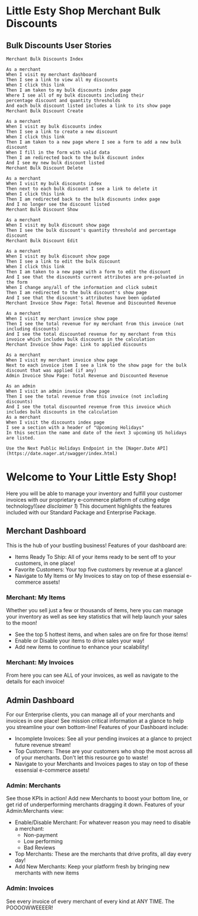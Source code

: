 # Little Esty Shop Merchant Bulk Discounts

## Bulk Discounts User Stories

```
Merchant Bulk Discounts Index

As a merchant
When I visit my merchant dashboard
Then I see a link to view all my discounts
When I click this link
Then I am taken to my bulk discounts index page
Where I see all of my bulk discounts including their
percentage discount and quantity thresholds
And each bulk discount listed includes a link to its show page
Merchant Bulk Discount Create
```

```
As a merchant
When I visit my bulk discounts index
Then I see a link to create a new discount
When I click this link
Then I am taken to a new page where I see a form to add a new bulk discount
When I fill in the form with valid data
Then I am redirected back to the bulk discount index
And I see my new bulk discount listed
Merchant Bulk Discount Delete
```

```
As a merchant
When I visit my bulk discounts index
Then next to each bulk discount I see a link to delete it
When I click this link
Then I am redirected back to the bulk discounts index page
And I no longer see the discount listed
Merchant Bulk Discount Show
```

```
As a merchant
When I visit my bulk discount show page
Then I see the bulk discount's quantity threshold and percentage discount
Merchant Bulk Discount Edit
```

```
As a merchant
When I visit my bulk discount show page
Then I see a link to edit the bulk discount
When I click this link
Then I am taken to a new page with a form to edit the discount
And I see that the discounts current attributes are pre-poluated in the form
When I change any/all of the information and click submit
Then I am redirected to the bulk discount's show page
And I see that the discount's attributes have been updated
Merchant Invoice Show Page: Total Revenue and Discounted Revenue
```

```
As a merchant
When I visit my merchant invoice show page
Then I see the total revenue for my merchant from this invoice (not including discounts)
And I see the total discounted revenue for my merchant from this invoice which includes bulk discounts in the calculation
Merchant Invoice Show Page: Link to applied discounts
```

```
As a merchant
When I visit my merchant invoice show page
Next to each invoice item I see a link to the show page for the bulk discount that was applied (if any)
Admin Invoice Show Page: Total Revenue and Discounted Revenue
```

```
As an admin
When I visit an admin invoice show page
Then I see the total revenue from this invoice (not including discounts)
And I see the total discounted revenue from this invoice which includes bulk discounts in the calculation
As a merchant
When I visit the discounts index page
I see a section with a header of "Upcoming Holidays"
In this section the name and date of the next 3 upcoming US holidays are listed.

Use the Next Public Holidays Endpoint in the [Nager.Date API](https://date.nager.at/swagger/index.html)
```


# Welcome to Your Little Esty Shop!

Here you will be able to manage your inventory and fulfill your customer invoices with our proprietary e-commerce platform of cutting edge technology!(*see disclaimer 1*) This document highlights the features included with our Standard Package and Enterprise Package.

## Merchant Dashboard

This is the hub of your bustling business! Features of your dashboard are:
- Items Ready To Ship:  All of your items ready to be sent off to your customers, in one place!
- Favorite Customers: Your top five customers by revenue at a glance!
- Navigate to My Items or My Invoices to stay on top of these essensial e-commerce assets!

### Merchant: My Items
Whether you sell just a few or thousands of items, here you can manage your inventory as well as
see key statistics that will help launch your sales to the moon!
- See the top 5 hottest items, and when sales are on fire for those items!
- Enable or Disable your items to drive sales your way!
- Add new items to continue to enhance your scalability!

### Merchant: My Invoices
From here you can see ALL of your invoices, as well as navigate to the details for each invoice!

## Admin Dashboard
For our Enterprise clients, you can manage all of your merchants and invoices in one place! See mission critical information at a glance to help you streamline your own bottom-line! Features of your Dashboard include:
- Incomplete Invoices: See all your pending invoices at a glance to project future revenue stream!
- Top Customers: These are your customers who shop the most across all of your merchants. Don't let this resource go to waste!
- Navigate to your Merchants and Invoices pages to stay on top of these essensial e-commerce assets!

### Admin: Merchants
See those KPIs in action!  Add new Merchants to boost your bottom line, or get rid of underperforming merchants dragging it down.  Features of your Admin:Merchants view:
* Enable/Disable Merchant: For whatever reason you may need to disable a merchant:
  * Non-payment
  * Low performing
  * Bad Reviews
* Top Merchants: These are the merchants that drive profits, all day every day!
* Add New Merchants: Keep your platform fresh by bringing new merchants with new items

### Admin: Invoices
See every invoice of every merchant of every kind at ANY TIME.  The POOOOWWEEEER!